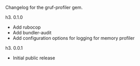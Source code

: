 Changelog for the gruf-profiler gem.

h3. 0.1.0

- Add rubocop
- Add bundler-audit
- Add configuration options for logging for memory profiler

h3. 0.0.1

- Initial public release
